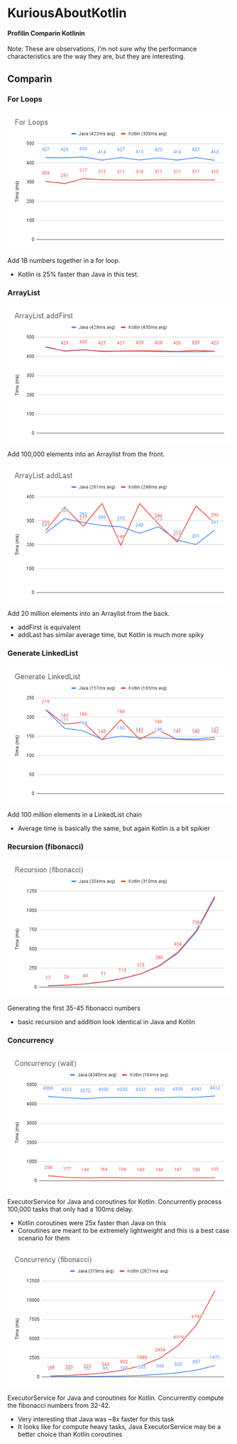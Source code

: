 # KuriousAboutKotlin
#### Profilin Comparin Kotlinin

Note: These are observations, I'm not sure why the performance characteristics are the way they are, but they are 
interesting.  

## Comparin
### For Loops
![For Loops.png](charts/For%20Loops.png)

Add 1B numbers together in a for loop. 
* Kotlin is 25% faster than Java in this test.

### ArrayList
![ArrayList.addFirst.png](charts/ArrayList.addFirst.png)

Add 100,000 elements into an Arraylist from the front. 

![ArrayList.addLast.png](charts/ArrayList.addLast.png)

Add 20 million elements into an Arraylist from the back.

* addFirst is equivalent
* addLast has similar average time, but Kotlin is much more spiky

### Generate LinkedList

![Generate LinkedList.png](charts/Generate%20LinkedList.png)

Add 100 million elements in a LinkedList chain

* Average time is basically the same, but again Kotlin is a bit spikier

### Recursion (fibonacci)

![Recursion (fibonacci).png](charts/Recursion%20%28fibonacci%29.png)

Generating the first 35-45 fibonacci numbers

* basic recursion and addition look identical in Java and Kotlin

### Concurrency

![Concurrency (wait).png](charts/Concurrency%20%28wait%29.png)

ExecutorService for Java and coroutines for Kotlin. Concurrently process 100,000 tasks that only had a 100ms delay.

* Kotlin coroutines were 25x faster than Java on this
* Coroutines are meant to be extremely lightweight and this is a best case scenario for them

![Concurrency (fibonacci).png](charts/Concurrency%20%28fibonacci%29.png)

ExecutorService for Java and coroutines for Kotlin. Concurrently compute the fibonacci numbers from 32-42.

* Very interesting that Java was ~8x faster for this task
* It looks like for compute heavy tasks, Java ExecutorService may be a better choice than Kotlin coroutines
